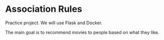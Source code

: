 # Association Rules

Practice project. We will use Flask and Docker. 

The main goal is to recommend movies to people based on what they like.
